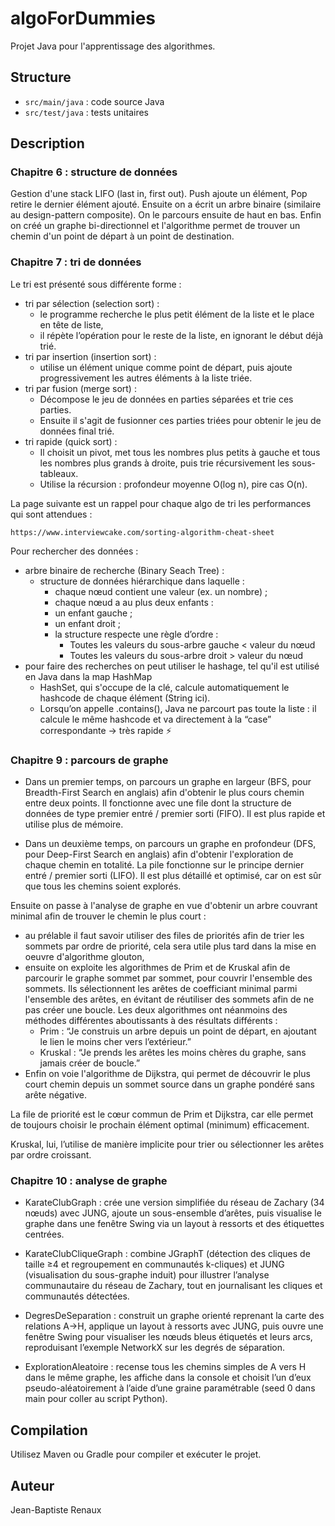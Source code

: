 # algoForDummies

Projet Java pour l'apprentissage des algorithmes.

## Structure
- `src/main/java` : code source Java
- `src/test/java` : tests unitaires

## Description 

### Chapitre 6 : structure de données

Gestion d'une stack LIFO (last in, first out). Push ajoute un élément, Pop retire le dernier élément ajouté.
Ensuite on a écrit un arbre binaire (similaire au design-pattern composite). On le parcours ensuite de haut en bas.
Enfin on créé un graphe bi-directionnel et l'algorithme permet de trouver un chemin d'un point de départ à un
point de destination.

### Chapitre 7 : tri de données

Le tri est présenté sous différente forme : 
- tri par sélection (selection sort) : 
    - le programme recherche le plus petit élément de la liste et le place en tête de liste,
    - il répète l’opération pour le reste de la liste, en ignorant le début déjà trié.
- tri par insertion (insertion sort) : 
    -  utilise un élément unique comme point de départ, puis ajoute progressivement les autres éléments à la liste triée.
- tri par fusion (merge sort) : 
    - Décompose le jeu de données en parties séparées et trie ces parties.
    - Ensuite il s'agit de fusionner ces parties triées pour obtenir le jeu de données final trié.
- tri rapide (quick sort) :
    - Il choisit un pivot, met tous les nombres plus petits à gauche 
        et tous les nombres plus grands à droite, puis trie récursivement les sous-tableaux.
    - Utilise la récursion : profondeur moyenne O(log n), pire cas O(n).

La page suivante est un rappel pour chaque algo de tri les performances qui sont attendues : 

    https://www.interviewcake.com/sorting-algorithm-cheat-sheet

Pour rechercher des données :
- arbre binaire de recherche (Binary Seach Tree) : 
    - structure de données hiérarchique dans laquelle :
        - chaque nœud contient une valeur (ex. un nombre) ;
        - chaque nœud a au plus deux enfants :
        - un enfant gauche ;
        - un enfant droit ;
        - la structure respecte une règle d’ordre :
          - Toutes les valeurs du sous-arbre gauche < valeur du nœud
          - Toutes les valeurs du sous-arbre droit > valeur du nœud
- pour faire des recherches on peut utiliser le hashage, tel qu'il est utilisé en Java dans la map HashMap
    - HashSet, qui s'occupe de la clé, calcule automatiquement le hashcode de chaque élément (String ici).
    - Lorsqu’on appelle .contains(), Java ne parcourt pas toute la liste : il calcule le même hashcode et va directement à la “case” correspondante → très rapide ⚡ 

### Chapitre 9 : parcours de graphe

- Dans un premier temps, on parcours un graphe en largeur (BFS, pour Breadth-First Search en anglais) afin d'obtenir le plus cours chemin entre deux points. Il fonctionne avec une file dont la structure de données de type premier entré / premier sorti (FIFO). Il est plus rapide et utilise plus de mémoire.

- Dans un deuxième temps, on parcours un graphe en profondeur (DFS, pour Deep-First Search en anglais) afin d'obtenir l'exploration de chaque chemin en totalité. La pile fonctionne sur le principe dernier entré / premier sorti (LIFO). Il est plus détaillé et optimisé, car on est sûr que tous les chemins soient explorés.

Ensuite on passe à l'analyse de graphe en vue d'obtenir un arbre couvrant minimal afin de trouver le chemin le plus court :
  - au prélable il faut savoir utiliser des files de priorités afin de trier les sommets par ordre de priorité, cela sera utile plus tard dans la mise en oeuvre d'algorithme glouton,
  - ensuite on exploite les algorithmes de Prim et de Kruskal afin de parcourir le graphe sommet par sommet, pour couvrir l'ensemble des sommets. Ils sélectionnent les arêtes de coefficiant minimal parmi l'ensemble des arêtes, en évitant de réutiliser des sommets afin de ne pas créer une boucle. Les deux algorithmes ont néanmoins des méthodes différentes aboutissants à des résultats différents :
      - Prim : “Je construis un arbre depuis un point de départ, en ajoutant le lien le moins cher vers l’extérieur.”
      - Kruskal : “Je prends les arêtes les moins chères du graphe, sans jamais créer de boucle.”
  - Enfin on voie l'algorithme de Dijkstra, qui permet de découvrir le plus court chemin depuis un sommet source dans un graphe pondéré sans arête négative.

La file de priorité est le cœur commun de Prim et Dijkstra, car elle permet de toujours choisir le prochain élément optimal (minimum) efficacement.

Kruskal, lui, l’utilise de manière implicite pour trier ou sélectionner les arêtes par ordre croissant.

### Chapitre 10 : analyse de graphe

- KarateClubGraph : crée une version simplifiée du réseau de Zachary (34 nœuds) avec JUNG, ajoute un sous-ensemble d’arêtes, puis visualise le graphe dans une fenêtre Swing via un layout à ressorts et des étiquettes centrées.

- KarateClubCliqueGraph : combine JGraphT (détection des cliques de taille ≥4 et regroupement en communautés k-cliques) et JUNG (visualisation du sous-graphe induit) pour illustrer l’analyse communautaire du réseau de Zachary, tout en journalisant les cliques et communautés détectées.

- DegresDeSeparation : construit un graphe orienté reprenant la carte des relations A→H, applique un layout à ressorts avec JUNG, puis ouvre une fenêtre Swing pour visualiser les nœuds bleus étiquetés et leurs arcs, reproduisant l’exemple NetworkX sur les degrés de séparation.

- ExplorationAleatoire : recense tous les chemins simples de A vers H dans le même graphe, les affiche dans la console et choisit l’un d’eux pseudo-aléatoirement à l’aide d’une graine paramétrable (seed 0 dans main pour coller au script Python).


## Compilation
Utilisez Maven ou Gradle pour compiler et exécuter le projet.

## Auteur
Jean-Baptiste Renaux